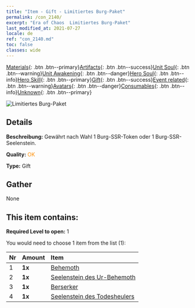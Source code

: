 ```yaml
---
title: "Item - Gift - Limitiertes Burg-Paket"
permalink: /con_2140/
excerpt: "Era of Chaos  Limitiertes Burg-Paket"
last_modified_at: 2021-07-27
locale: de
ref: "con_2140.md"
toc: false
classes: wide
---
```

 [Materials](/ItemsDE/){: .btn .btn--primary}[Artifacts](/ItemsDE/Artifacts/){: .btn .btn--success}[Unit Soul](/ItemsDE/UnitSoul/){: .btn .btn--warning}[Unit Awakening](/ItemsDE/UnitAwakening/){: .btn .btn--danger}[Hero Soul](/ItemsDE/HeroSoul/){: .btn .btn--info}[Hero Skill](/ItemsDE/HeroSkill/){: .btn .btn--primary}[Gift](/ItemsDE/Gift/){: .btn .btn--success}[Event related](/ItemsDE/Events/){: .btn .btn--warning}[Avatars](/ItemsDE/Avatars/){: .btn .btn--danger}[Consumables](/ItemsDE/Consumables/){: .btn .btn--info}[Unknown](/ItemsDE/Unknown/){: .btn .btn--primary}

 ![Limitiertes Burg-Paket](/images/t/i_994004.png)

## Details
 **Beschreibung:** Gewährt nach Wahl 1 Burg-SSR-Token oder 1 Burg-SSR-Seelenstein.

 **Quality:** <span style="color: #FF8C00">OK</span>

 **Type:** Gift

## Gather

  None

## This item contains:

 **Required Level to open:** 1

 You would need to choose 1 item from the list (1):

  | Nr | Amount |     Item    |
  |:---|:-------|:------------|
  | 1 |  **1x** | [Behemoth](/ItemsDE/unt_223/) |  | 
  | 2 |  **1x** | [Seelenstein des Ur-Behemoth](/ItemsDE/unt_311/) |  | 
  | 3 |  **1x** | [Berserker](/ItemsDE/unt_224/) |  | 
  | 4 |  **1x** | [Seelenstein des Todesheulers](/ItemsDE/unt_312/) |  | 
